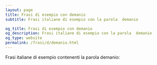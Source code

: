 ```yaml
---
layout: page
title: Frasi di esempio con demanio 
subtitle: Frasi italiane di esempio con la parola  demanio

og_title: Frasi di esempio con demanio 
og_description: Frasi italiane di esempio con la parola  demanio
og_type: website
permalink: /frasi/d/demanio.html
---
```


Frasi italiane di esempio contenenti la parola demanio:


